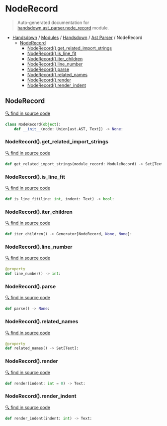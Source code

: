 # NodeRecord

> Auto-generated documentation for [handsdown.ast_parser.node_record](https://github.com/vemel/handsdown/blob/master/handsdown/ast_parser/node_record.py) module.

- [Handsdown](../../README.md#-handsdown---python-documentation-generator) / [Modules](../../MODULES.md#modules) / [Handsdown](../index.md#handsdown) / [Ast Parser](index.md#ast-parser) / NodeRecord
  - [NodeRecord](#noderecord)
    - [NodeRecord().get_related_import_strings](#noderecordget_related_import_strings)
    - [NodeRecord().is_line_fit](#noderecordis_line_fit)
    - [NodeRecord().iter_children](#noderecorditer_children)
    - [NodeRecord().line_number](#noderecordline_number)
    - [NodeRecord().parse](#noderecordparse)
    - [NodeRecord().related_names](#noderecordrelated_names)
    - [NodeRecord().render](#noderecordrender)
    - [NodeRecord().render_indent](#noderecordrender_indent)

## NodeRecord

[🔍 find in source code](https://github.com/vemel/handsdown/blob/master/handsdown/ast_parser/node_record.py#L15)

```python
class NodeRecord(object):
    def __init__(node: Union[ast.AST, Text]) -> None:
```

### NodeRecord().get_related_import_strings

[🔍 find in source code](https://github.com/vemel/handsdown/blob/master/handsdown/ast_parser/node_record.py#L333)

```python
def get_related_import_strings(module_record: ModuleRecord) -> Set[Text]:
```

### NodeRecord().is_line_fit

[🔍 find in source code](https://github.com/vemel/handsdown/blob/master/handsdown/ast_parser/node_record.py#L325)

```python
def is_line_fit(line: int, indent: Text) -> bool:
```

### NodeRecord().iter_children

[🔍 find in source code](https://github.com/vemel/handsdown/blob/master/handsdown/ast_parser/node_record.py#L61)

```python
def iter_children() -> Generator[NodeRecord, None, None]:
```

### NodeRecord().line_number

[🔍 find in source code](https://github.com/vemel/handsdown/blob/master/handsdown/ast_parser/node_record.py#L83)

```python
@property
def line_number() -> int:
```

### NodeRecord().parse

[🔍 find in source code](https://github.com/vemel/handsdown/blob/master/handsdown/ast_parser/node_record.py#L75)

```python
def parse() -> None:
```

### NodeRecord().related_names

[🔍 find in source code](https://github.com/vemel/handsdown/blob/master/handsdown/ast_parser/node_record.py#L65)

```python
@property
def related_names() -> Set[Text]:
```

### NodeRecord().render

[🔍 find in source code](https://github.com/vemel/handsdown/blob/master/handsdown/ast_parser/node_record.py#L138)

```python
def render(indent: int = 0) -> Text:
```

### NodeRecord().render_indent

[🔍 find in source code](https://github.com/vemel/handsdown/blob/master/handsdown/ast_parser/node_record.py#L329)

```python
def render_indent(indent: int) -> Text:
```
